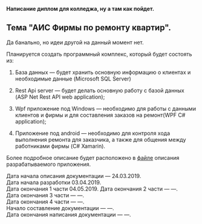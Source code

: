   **Написание диплом для колледжа, ну а там как пойдет.**  

## Тема "АИС Фирмы по ремонту квартир". 
Да банально, но идеи другой на данный момент нет.

  Планируется создать программный комплекс, который будет состоять из:

 1. База данных — будет хранить основную информацию о клиентах и необходимые данные (Microsoft SQL Server)
 2. Rest Api server — будет делать основную работу с базой данных (ASP Net Rest API  web application);

 3. Wpf приложение под Windows — необходимо для работы с данными клиентов и фирмы и для составления заказов на ремонт(WPF C# application);
 4. Приложение под android — необходимо для контроля хода выполнения ремонта для заказчика, а также для общения между работниками фирмы (C# Xamarin).

 Более подробное описание будет расположено в [файле](https://github.com/GENDOSMAL/Diplom/blob/master/Documentation/%D0%9E%D0%BF%D0%B8%D1%81%D0%B0%D0%BD%D0%B8%D0%B5%20%D0%BF%D1%80%D0%BE%D0%B3%D1%80%D0%B0%D0%BC%D0%BC%D0%BD%D0%BE%D0%B3%D0%BE%20%D0%BA%D0%BE%D0%BC%D0%BF%D0%BB%D0%B5%D0%BA%D1%81%D0%B0.docx) описания разрабатываемого приложения.

  Дата начала описания документации — 24.03.2019.  
  Дата начала разработки 03.04.2019.  
  Дата окончания 1 части 04.05.2019.
  Дата окончания 2 части — —.  
  Дата окончания 3 части — —.  
  Дата окончания 4 части — —.  
  Начало составление документации — —.  
  Дата окончания написания документации — —.  
